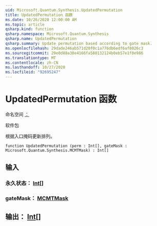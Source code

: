 ```yaml
---
uid: Microsoft.Quantum.Synthesis.UpdatedPermutation
title: UpdatedPermutation 函数
ms.date: 10/26/2020 12:00:00 AM
ms.topic: article
qsharp.kind: function
qsharp.namespace: Microsoft.Quantum.Synthesis
qsharp.name: UpdatedPermutation
qsharp.summary: Update permutation based according to gate mask.
ms.openlocfilehash: 29dade246ab571d20f0c1a776db6edf6af8026c3
ms.sourcegitcommit: 29e0d88a30e4166fa580132124b0eb57e1f0e986
ms.translationtype: MT
ms.contentlocale: zh-CN
ms.lasthandoff: 10/27/2020
ms.locfileid: "92695247"
---
```

# <a name="updatedpermutation-function"></a>UpdatedPermutation 函数

命名空间 [：](xref:Microsoft.Quantum.Synthesis)

软件包 [](https://nuget.org/packages/)


根据入口掩码更新排列。

```qsharp
function UpdatedPermutation (perm : Int[], gateMask : Microsoft.Quantum.Synthesis.MCMTMask) : Int[]
```


## <a name="input"></a>输入

### <a name="perm--int"></a>永久状态： [Int](xref:microsoft.quantum.lang-ref.int)[]




### <a name="gatemask--mcmtmask"></a>gateMask： [MCMTMask](xref:Microsoft.Quantum.Synthesis.MCMTMask)





## <a name="output--int"></a>输出： [Int](xref:microsoft.quantum.lang-ref.int)[]

